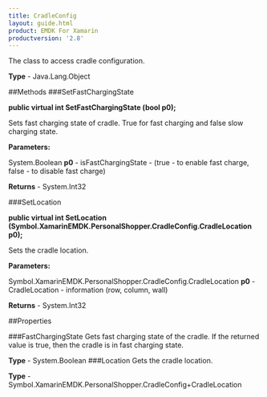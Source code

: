 ```yaml
---
title: CradleConfig
layout: guide.html
product: EMDK For Xamarin 
productversion: '2.8' 
---
```

The class to access cradle configuration.

**Type** - Java.Lang.Object

##Methods
###SetFastChargingState

**public virtual int SetFastChargingState (bool p0);**

Sets fast charging state of cradle. True for fast charging and false slow charging state.

**Parameters:**

System.Boolean **p0**  - isFastChargingState - (true - to enable fast charge, false - to disable fast charge)

**Returns** - System.Int32

###SetLocation

**public virtual int SetLocation (Symbol.XamarinEMDK.PersonalShopper.CradleConfig.CradleLocation p0);**

Sets the cradle location.

**Parameters:**

Symbol.XamarinEMDK.PersonalShopper.CradleConfig.CradleLocation **p0**  - CradleLocation - information (row, column, wall)

**Returns** - System.Int32

##Properties

###FastChargingState
Gets fast charging state of the cradle. If the returned value is true, then the cradle is in fast charging state.

**Type** - System.Boolean
###Location
Gets the cradle location.

**Type** - Symbol.XamarinEMDK.PersonalShopper.CradleConfig+CradleLocation
